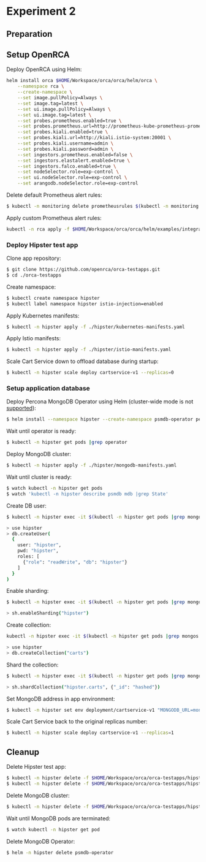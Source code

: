 # Experiment 2

## Preparation

## Setup OpenRCA

Deploy OpenRCA using Helm:

```bash
helm install orca $HOME/Workspace/orca/orca/helm/orca \
    --namespace rca \
    --create-namespace \
    --set image.pullPolicy=Always \
    --set image.tag=latest \
    --set ui.image.pullPolicy=Always \
    --set ui.image.tag=latest \
    --set probes.prometheus.enabled=true \
    --set probes.prometheus.url=http://prometheus-kube-prometheus-prometheus.monitoring:9090 \
    --set probes.kiali.enabled=true \
    --set probes.kiali.url=http://kiali.istio-system:20001 \
    --set probes.kiali.username=admin \
    --set probes.kiali.password=admin \
    --set ingestors.prometheus.enabled=false \
    --set ingestors.elastalert.enabled=true \
    --set ingestors.falco.enabled=true \
    --set nodeSelector.role=exp-control \
    --set ui.nodeSelector.role=exp-control \
    --set arangodb.nodeSelector.role=exp-control
```

Delete default Prometheus alert rules:

```bash
$ kubectl -n monitoring delete prometheusrules $(kubectl -n monitoring get prometheusrules |awk '{print $1}')
```

Apply custom Prometheus alert rules:

```bash
kubectl -n rca apply -f $HOME/Workspace/orca/orca/helm/examples/integrations/rules.yaml
```

### Deploy Hipster test app

Clone app repository:

```bash
$ git clone https://github.com/openrca/orca-testapps.git
$ cd ./orca-testapps
```

Create namespace:

```bash
$ kubectl create namespace hipster
$ kubectl label namespace hipster istio-injection=enabled
```

Apply Kubernetes manifests:

```bash
$ kubectl -n hipster apply -f ./hipster/kubernetes-manifests.yaml
```

Apply Istio manifests:

```bash
$ kubectl -n hipster apply -f ./hipster/istio-manifests.yaml
```

Scale Cart Service down to offload database during startup:

```bash
$ kubectl -n hipster scale deploy cartservice-v1 --replicas=0
```

### Setup application database

Deploy Percona MongoDB Operator using Helm (cluster-wide mode is not [supported](https://jira.percona.com/browse/K8SPSMDB-203)):

```bash
$ helm install --namespace hipster --create-namespace psmdb-operator percona/psmdb-operator --version 1.9.0 --set nodeSelector.role=exp-subject
```

Wait until operator is ready:

```bash
$ kubectl -n hipster get pods |grep operator
```

Deploy MongoDB cluster:

```bash
$ kubectl -n hipster apply -f ./hipster/mongodb-manifests.yaml
```

Wait until cluster is ready:

```bash
$ watch kubectl -n hipster get pods
$ watch 'kubectl -n hipster describe psmdb mdb |grep State'
```

Create DB user:

```bash
$ kubectl -n hipster exec -it $(kubectl -n hipster get pods |grep mongos |head -n1 |awk '{print $1}') -- mongo -u userAdmin -p userAdmin123456 --authenticationDatabase admin

> use hipster
> db.createUser(
  {
    user: "hipster",
    pwd: "hipster",
    roles: [
      {"role": "readWrite", "db": "hipster"}
    ]
  }
)
```

Enable sharding:

```bash
$ kubectl -n hipster exec -it $(kubectl -n hipster get pods |grep mongos |head -n1 |awk '{print $1}') -- mongo -u clusterAdmin -p clusterAdmin123456 --authenticationDatabase admin

> sh.enableSharding("hipster")
```

Create collection:

```bash
kubectl -n hipster exec -it $(kubectl -n hipster get pods |grep mongos |head -n1 |awk '{print $1}') -- mongo -u hipster -p hipster --authenticationDatabase hipster

> use hipster
> db.createCollection("carts")
```

Shard the collection:

```bash
$ kubectl -n hipster exec -it $(kubectl -n hipster get pods |grep mongos |head -n1 |awk '{print $1}') -- mongo -u clusterAdmin -p clusterAdmin123456 --authenticationDatabase admin

> sh.shardCollection("hipster.carts", {"_id": "hashed"})
```

Set MongoDB address in app environment:

```bash
$ kubectl -n hipster set env deployment/cartservice-v1 "MONGODB_URL=mongodb://hipster:hipster@mdb-mongos.hipster:27017/hipster"
```

Scale Cart Service back to the original replicas number:

```bash
$ kubectl -n hipster scale deploy cartservice-v1 --replicas=1
```

## Cleanup

Delete Hipster test app:

```bash
$ kubectl -n hipster delete -f $HOME/Workspace/orca/orca-testapps/hipster/kubernetes-manifests.yaml
$ kubectl -n hipster delete -f $HOME/Workspace/orca/orca-testapps/hipster/istio-manifests.yaml
```

Delete MongoDB cluster:

```bash
$ kubectl -n hipster delete -f $HOME/Workspace/orca/orca-testapps/hipster/mongodb-manifests.yaml
```

Wait until MongoDB pods are terminated:

```bash
$ watch kubectl -n hipster get pod
```

Delete MongoDB Operator:

```bash
$ helm -n hipster delete psmdb-operator
```
